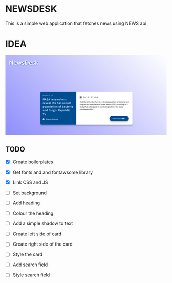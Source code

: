 # NEWSDESK

This is a simple web application that fetches news using NEWS api

# IDEA
![screenshot](./screenshot.png)

## TODO
- [x] Create boilerplates

- [x] Get fonts and and fontawsome library

- [x] Link CSS and JS

- [ ] Set background

- [ ] Add heading

- [ ] Colour the heading

- [ ] Add a simple shadow to text

- [ ] Create left side of card

- [ ] Create right side of the card

- [ ] Style the card

- [ ] Add search field

- [ ] Style search field
 
